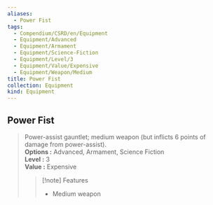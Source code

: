 ```yaml
---
aliases:
  - Power Fist
tags:
  - Compendium/CSRD/en/Equipment
  - Equipment/Advanced
  - Equipment/Armament
  - Equipment/Science-Fiction
  - Equipment/Level/3
  - Equipment/Value/Expensive
  - Equipment/Weapon/Medium
title: Power Fist
collection: Equipment
kind: Equipment
---
```

## Power Fist  
  
>Power-assist gauntlet; medium weapon (but inflicts 6 points of damage from power-assist).  
> **Options :** Advanced, Armament, Science Fiction  
> **Level :** 3  
> **Value :** Expensive  
>>[!note] Features  
>> - Medium weapon